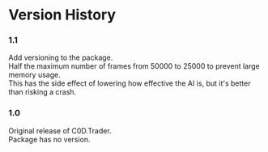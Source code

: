 # Version History

### 1.1
Add versioning to the package.<br>
Half the maximum number of frames from 50000 to 25000 to prevent large memory usage.<br>
This has the side effect of lowering how effective the AI is, but it's better than risking a crash.

### 1.0
Original release of C0D.Trader.<br>
Package has no version.
